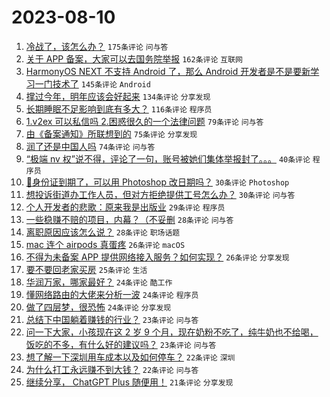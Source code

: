 # 2023-08-10

1. [冷战了，该怎么办？](https://www.v2ex.com/t/963959) `175条评论` `问与答`
1. [关于 APP 备案，大家可以去国务院举报](https://www.v2ex.com/t/964007) `162条评论` `互联网`
1. [HarmonyOS NEXT 不支持 Android 了，那么 Android 开发者是不是要新学习一门技术了](https://www.v2ex.com/t/963995) `145条评论` `Android`
1. [撑过今年，明年应该会好起来](https://www.v2ex.com/t/963963) `134条评论` `分享发现`
1. [长期睡眠不足影响到底有多大？](https://www.v2ex.com/t/963976) `116条评论` `程序员`
1. [1.v2ex 可以私信吗 2.困惑很久的一个法律问题](https://www.v2ex.com/t/963939) `79条评论` `问与答`
1. [由《备案通知》所联想到的](https://www.v2ex.com/t/963938) `75条评论` `分享发现`
1. [润了还是中国人吗](https://www.v2ex.com/t/964149) `74条评论` `问与答`
1. [“极端 nv 权”说不得，评论了一句，账号被她们集体举报封了。。。](https://www.v2ex.com/t/964010) `40条评论` `程序员`
1. [🪪身份证到期了，可以用 Photoshop 改日期吗？](https://www.v2ex.com/t/964174) `30条评论` `Photoshop`
1. [想投诉街道办工作人员，但对方拒绝提供工号怎么办？](https://www.v2ex.com/t/963992) `30条评论` `问与答`
1. [个人开发者的悲歌：原来我是出版业](https://www.v2ex.com/t/964112) `29条评论` `程序员`
1. [一些稳赚不赔的项目，内幕？（不妥删](https://www.v2ex.com/t/964136) `28条评论` `问与答`
1. [离职原因应该怎么说？](https://www.v2ex.com/t/964052) `28条评论` `职场话题`
1. [mac 连个 airpods 真蛋疼](https://www.v2ex.com/t/964030) `26条评论` `macOS`
1. [不得为未备案 APP 提供网络接入服务？如何实现？](https://www.v2ex.com/t/964024) `26条评论` `分享发现`
1. [要不要回老家买房](https://www.v2ex.com/t/964191) `25条评论` `生活`
1. [华润万家，哪家最好？](https://www.v2ex.com/t/964161) `24条评论` `酷工作`
1. [懂网络路由的大佬来分析一波](https://www.v2ex.com/t/964139) `24条评论` `程序员`
1. [做了四层梦，很恐怖](https://www.v2ex.com/t/964081) `24条评论` `分享发现`
1. [总结下中国躺着赚钱的行业？](https://www.v2ex.com/t/964196) `23条评论` `问与答`
1. [问一下大家，小孩现在这 2 岁 9 个月，现在奶粉不吃了，纯牛奶也不给喝，饭吃的不多，有什么好的建议吗？](https://www.v2ex.com/t/963979) `23条评论` `问与答`
1. [想了解一下深圳用车成本以及如何停车？](https://www.v2ex.com/t/964137) `22条评论` `深圳`
1. [为什么打工永远赚不到大钱？](https://www.v2ex.com/t/964049) `22条评论` `问与答`
1. [继续分享， ChatGPT Plus 随便用！](https://www.v2ex.com/t/964134) `21条评论` `分享发现`
